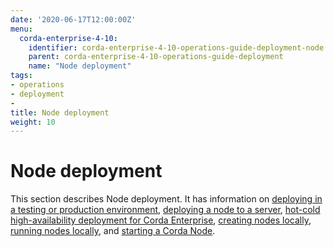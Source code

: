 ```yaml
---
date: '2020-06-17T12:00:00Z'
menu:
  corda-enterprise-4-10:
    identifier: corda-enterprise-4-10-operations-guide-deployment-node
    parent: corda-enterprise-4-10-operations-guide-deployment
    name: "Node deployment"
tags:
- operations
- deployment
-
title: Node deployment
weight: 10
---
```


# Node deployment

This section describes Node deployment. It has information on [deploying in a testing or production environment](../../node/deploy/env-prod-test.md), [deploying a node to a server](../../node/deploy/deploying-a-node.md), [hot-cold high-availability deployment for Corda Enterprise](../../node/deploy/hot-cold-deployment.md), [creating nodes locally](../../node/deploy/generating-a-node.md), [running nodes locally](../../node/deploy/running-a-node.md), and [starting a Corda Node](../node/deploy/starting-components.md).
